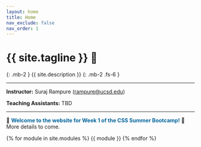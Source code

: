 ```yaml
---
layout: home
title: Home
nav_exclude: false
nav_order: 1
---
```


# {{ site.tagline }} 🐍
{: .mb-2 }
{{ site.description }}
{: .mb-2 .fs-6 }

---

**Instructor:** Suraj Rampure (rampure@ucsd.edu)

**Teaching Assistants:** TBD

---

🎉 <span style='color:#00649c'><b>Welcome to the website for Week 1 of the CSS Summer Bootcamp!</b></span> 🎉 <br>More details to come.

{% for module in site.modules %}
{{ module }}
{% endfor %}